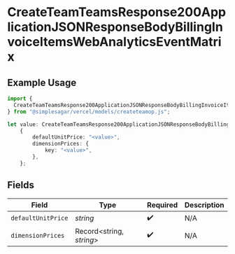 # CreateTeamTeamsResponse200ApplicationJSONResponseBodyBillingInvoiceItemsWebAnalyticsEventMatrix

## Example Usage

```typescript
import {
  CreateTeamTeamsResponse200ApplicationJSONResponseBodyBillingInvoiceItemsWebAnalyticsEventMatrix,
} from "@simplesagar/vercel/models/createteamop.js";

let value: CreateTeamTeamsResponse200ApplicationJSONResponseBodyBillingInvoiceItemsWebAnalyticsEventMatrix =
    {
        defaultUnitPrice: "<value>",
        dimensionPrices: {
            key: "<value>",
        },
    };
```

## Fields

| Field                    | Type                     | Required                 | Description              |
| ------------------------ | ------------------------ | ------------------------ | ------------------------ |
| `defaultUnitPrice`       | *string*                 | :heavy_check_mark:       | N/A                      |
| `dimensionPrices`        | Record<string, *string*> | :heavy_check_mark:       | N/A                      |